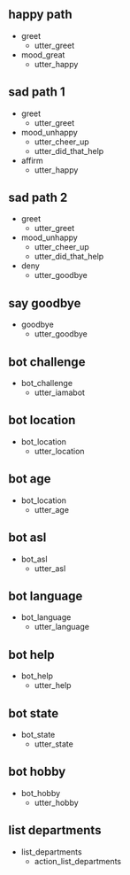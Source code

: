 ## happy path
* greet
  - utter_greet
* mood_great
  - utter_happy

## sad path 1
* greet
  - utter_greet
* mood_unhappy
  - utter_cheer_up
  - utter_did_that_help
* affirm
  - utter_happy

## sad path 2
* greet
  - utter_greet
* mood_unhappy
  - utter_cheer_up
  - utter_did_that_help
* deny
  - utter_goodbye

## say goodbye
* goodbye
  - utter_goodbye

## bot challenge
* bot_challenge
  - utter_iamabot

## bot location
* bot_location
  - utter_location

## bot age
* bot_location
  - utter_age

## bot asl
* bot_asl
  - utter_asl

## bot language
* bot_language
  - utter_language

## bot help
* bot_help
  - utter_help

## bot state
* bot_state
  - utter_state

## bot hobby
* bot_hobby
  - utter_hobby
  
## list departments
* list_departments
  - action_list_departments
